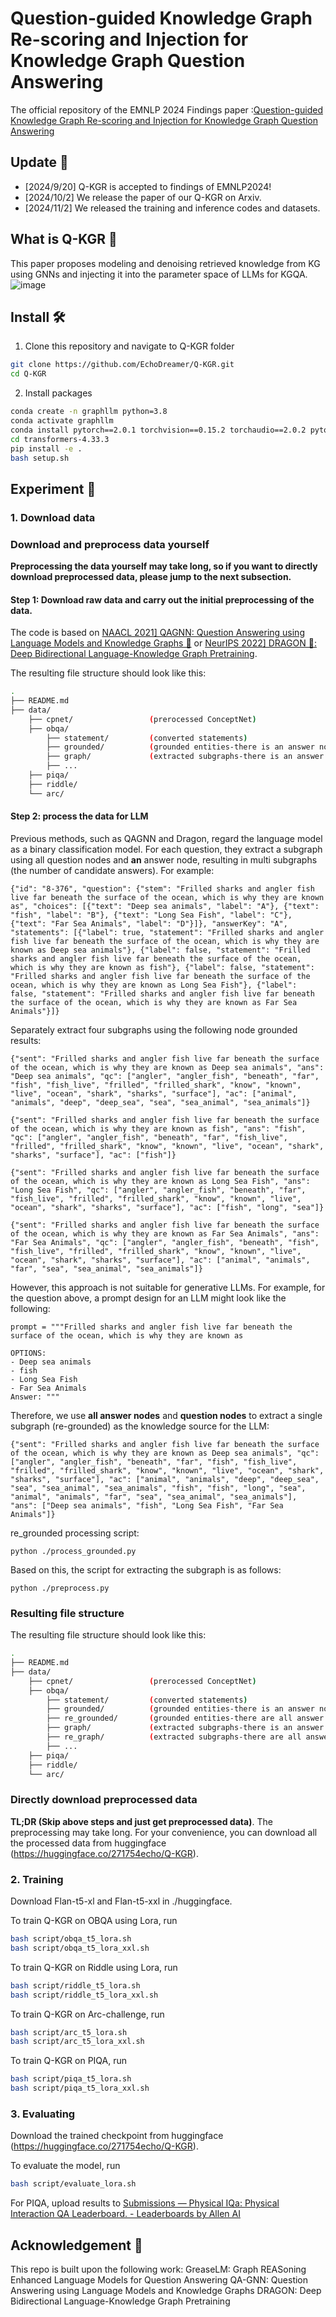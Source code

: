 # Question-guided Knowledge Graph Re-scoring and Injection for Knowledge Graph Question Answering
The official repository of the EMNLP 2024 Findings paper :[Question-guided Knowledge Graph Re-scoring and Injection for Knowledge Graph Question Answering](https://arxiv.org/abs/2410.01401)

## Update 📌
- [2024/9/20] Q-KGR is accepted to findings of EMNLP2024!
- [2024/10/2] We release the paper of our Q-KGR on Arxiv.
- [2024/11/2] We released the training and inference codes and datasets.

## What is Q-KGR 👀
This paper proposes modeling and denoising retrieved knowledge from KG using GNNs and injecting it into the parameter space of LLMs for KGQA.
![image](overall.png)

## Install 🛠️

1. Clone this repository and navigate to Q-KGR folder

```bash
git clone https://github.com/EchoDreamer/Q-KGR.git
cd Q-KGR
```

2. Install packages

```bash
conda create -n graphllm python=3.8
conda activate graphllm
conda install pytorch==2.0.1 torchvision==0.15.2 torchaudio==2.0.2 pytorch-cuda=11.8 -c pytorch -c nvidia
cd transformers-4.33.3
pip install -e . 
bash setup.sh
```

## Experiment 🚀

### 1. Download data

### Download and preprocess data yourself

**Preprocessing the data yourself may take long, so if you want to directly download preprocessed data, please jump to the next subsection.**

#### Step 1: Download raw data and  carry out the initial preprocessing of the data.

The code is based on [NAACL 2021\] QAGNN: Question Answering using Language Models and Knowledge Graphs 🤖](https://github.com/michiyasunaga/qagnn) or [NeurIPS 2022\] DRAGON 🐲: Deep Bidirectional Language-Knowledge Graph Pretraining](https://github.com/michiyasunaga/dragon).

The resulting file structure should look like this:

```bash
.
├── README.md
├── data/
    ├── cpnet/                 (prerocessed ConceptNet)
    ├── obqa/
        ├── statement/         (converted statements)
        ├── grounded/          (grounded entities-there is an answer node in a subgraph)
        ├── graph/             (extracted subgraphs-there is an answer node in a subgraph)
        ├── ...
    ├── piqa/
    ├── riddle/
    └── arc/
```

#### Step 2: process the data for LLM

Previous methods, such as QAGNN and Dragon, regard the language model as a binary classification model. For each question, they extract a subgraph using all question nodes and **an** answer node, resulting in multi subgraphs (the number of candidate answers). For example:

```
{"id": "8-376", "question": {"stem": "Frilled sharks and angler fish live far beneath the surface of the ocean, which is why they are known as", "choices": [{"text": "Deep sea animals", "label": "A"}, {"text": "fish", "label": "B"}, {"text": "Long Sea Fish", "label": "C"}, {"text": "Far Sea Animals", "label": "D"}]}, "answerKey": "A", "statements": [{"label": true, "statement": "Frilled sharks and angler fish live far beneath the surface of the ocean, which is why they are known as Deep sea animals"}, {"label": false, "statement": "Frilled sharks and angler fish live far beneath the surface of the ocean, which is why they are known as fish"}, {"label": false, "statement": "Frilled sharks and angler fish live far beneath the surface of the ocean, which is why they are known as Long Sea Fish"}, {"label": false, "statement": "Frilled sharks and angler fish live far beneath the surface of the ocean, which is why they are known as Far Sea Animals"}]} 
```

Separately extract four subgraphs using the following node grounded results:

```
{"sent": "Frilled sharks and angler fish live far beneath the surface of the ocean, which is why they are known as Deep sea animals", "ans": "Deep sea animals", "qc": ["angler", "angler_fish", "beneath", "far", "fish", "fish_live", "frilled", "frilled_shark", "know", "known", "live", "ocean", "shark", "sharks", "surface"], "ac": ["animal", "animals", "deep", "deep_sea", "sea", "sea_animal", "sea_animals"]}

{"sent": "Frilled sharks and angler fish live far beneath the surface of the ocean, which is why they are known as fish", "ans": "fish", "qc": ["angler", "angler_fish", "beneath", "far", "fish_live", "frilled", "frilled_shark", "know", "known", "live", "ocean", "shark", "sharks", "surface"], "ac": ["fish"]}

{"sent": "Frilled sharks and angler fish live far beneath the surface of the ocean, which is why they are known as Long Sea Fish", "ans": "Long Sea Fish", "qc": ["angler", "angler_fish", "beneath", "far", "fish_live", "frilled", "frilled_shark", "know", "known", "live", "ocean", "shark", "sharks", "surface"], "ac": ["fish", "long", "sea"]}

{"sent": "Frilled sharks and angler fish live far beneath the surface of the ocean, which is why they are known as Far Sea Animals", "ans": "Far Sea Animals", "qc": ["angler", "angler_fish", "beneath", "fish", "fish_live", "frilled", "frilled_shark", "know", "known", "live", "ocean", "shark", "sharks", "surface"], "ac": ["animal", "animals", "far", "sea", "sea_animal", "sea_animals"]}
```

However, this approach is not suitable for generative LLMs. For example, for the question above, a prompt design for an LLM might look like the following:

```
prompt = """Frilled sharks and angler fish live far beneath the surface of the ocean, which is why they are known as

OPTIONS:
- Deep sea animals
- fish
- Long Sea Fish
- Far Sea Animals
Answer: """
```

Therefore, we use **all answer nodes** and **question nodes** to extract a single subgraph (re-grounded) as the knowledge source for the LLM:

```
{"sent": "Frilled sharks and angler fish live far beneath the surface of the ocean, which is why they are known as Deep sea animals", "qc": ["angler", "angler_fish", "beneath", "far", "fish", "fish_live", "frilled", "frilled_shark", "know", "known", "live", "ocean", "shark", "sharks", "surface"], "ac": ["animal", "animals", "deep", "deep_sea", "sea", "sea_animal", "sea_animals", "fish", "fish", "long", "sea", "animal", "animals", "far", "sea", "sea_animal", "sea_animals"], "ans": ["Deep sea animals", "fish", "Long Sea Fish", "Far Sea Animals"]}
```

re_grounded processing script: 

```
python ./process_grounded.py
```

Based on this, the script for extracting the subgraph is as follows:

```
python ./preprocess.py
```

### Resulting file structure

The resulting file structure should look like this:

```bash
.
├── README.md
├── data/
    ├── cpnet/                 (prerocessed ConceptNet)
    ├── obqa/
        ├── statement/         (converted statements)
        ├── grounded/          (grounded entities-there is an answer node in a subgraph)
        ├── re_grounded/       (grounded entities-there are all answer nodes in a subgraph for our method)
        ├── graph/             (extracted subgraphs-there is an answer node in a subgraph)
        ├── re_graph/          (extracted subgraphs-there are all answer nodes in a subgraph for our method)
        ├── ...
    ├── piqa/
    ├── riddle/
    └── arc/
```

### Directly download preprocessed data

**TL;DR (Skip above steps and just get preprocessed data)**. The preprocessing may take long. For your convenience, you can download all the processed data from huggingface (https://huggingface.co/271754echo/Q-KGR).

### 2. Training

Download Flan-t5-xl and Flan-t5-xxl in ./huggingface.

To train Q-KGR on OBQA using Lora, run

```bash
bash script/obqa_t5_lora.sh
bash script/obqa_t5_lora_xxl.sh
```

To train Q-KGR on Riddle using Lora, run

```bash
bash script/riddle_t5_lora.sh
bash script/riddle_t5_lora_xxl.sh
```

To train Q-KGR on Arc-challenge, run

```bash
bash script/arc_t5_lora.sh
bash script/arc_t5_lora_xxl.sh
```

To train Q-KGR on PIQA, run

```bash
bash script/piqa_t5_lora.sh
bash script/piqa_t5_lora_xxl.sh
```

### 3. Evaluating 

Download the trained checkpoint from huggingface (https://huggingface.co/271754echo/Q-KGR).

To evaluate the model, run

```bash
bash script/evaluate_lora.sh
```

For PIQA, upload results to  [Submissions — Physical IQa: Physical Interaction QA Leaderboard. - Leaderboards by Allen AI](https://leaderboard.allenai.org/physicaliqa/submissions/public)

## Acknowledgement 💌
This repo is built upon the following work:
GreaseLM: Graph REASoning Enhanced Language Models for Question Answering 
QA-GNN: Question Answering using Language Models and Knowledge Graphs
DRAGON: Deep Bidirectional Language-Knowledge Graph Pretraining
